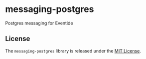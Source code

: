 # messaging-postgres

Postgres messaging for Eventide

## License

The `messaging-postgres` library is released under the [MIT License](https://github.com/eventide-project/messaging-postgres/blob/master/MIT-License.txt).
